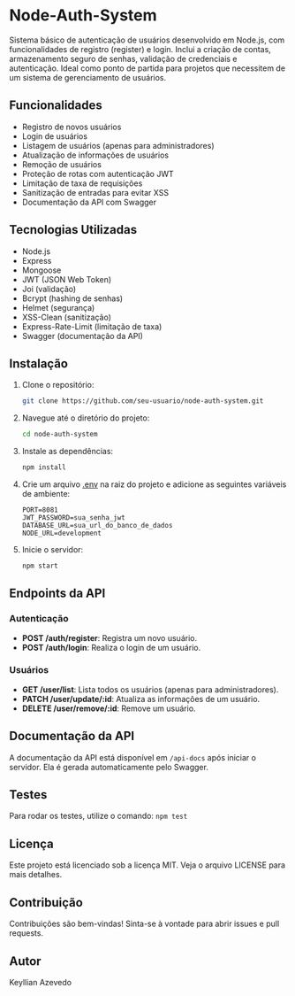 # Node-Auth-System

Sistema básico de autenticação de usuários desenvolvido em Node.js, com funcionalidades de registro (register) e login. Inclui a criação de contas, armazenamento seguro de senhas, validação de credenciais e autenticação. Ideal como ponto de partida para projetos que necessitem de um sistema de gerenciamento de usuários.

## Funcionalidades

- Registro de novos usuários
- Login de usuários
- Listagem de usuários (apenas para administradores)
- Atualização de informações de usuários
- Remoção de usuários
- Proteção de rotas com autenticação JWT
- Limitação de taxa de requisições
- Sanitização de entradas para evitar XSS
- Documentação da API com Swagger

## Tecnologias Utilizadas

- Node.js
- Express
- Mongoose
- JWT (JSON Web Token)
- Joi (validação)
- Bcrypt (hashing de senhas)
- Helmet (segurança)
- XSS-Clean (sanitização)
- Express-Rate-Limit (limitação de taxa)
- Swagger (documentação da API)

## Instalação

1. Clone o repositório:
    ```sh
    git clone https://github.com/seu-usuario/node-auth-system.git
    ```

2. Navegue até o diretório do projeto:
    ```sh
    cd node-auth-system
    ```

3. Instale as dependências:
    ```sh
    npm install
    ```

4. Crie um arquivo [.env](http://_vscodecontentref_/0) na raiz do projeto e adicione as seguintes variáveis de ambiente:
    ```env
    PORT=8081
    JWT_PASSWORD=sua_senha_jwt
    DATABASE_URL=sua_url_do_banco_de_dados
    NODE_URL=development
    ```

5. Inicie o servidor:
    ```sh
    npm start
    ```

## Endpoints da API

### Autenticação

- **POST /auth/register**: Registra um novo usuário.
- **POST /auth/login**: Realiza o login de um usuário.

### Usuários

- **GET /user/list**: Lista todos os usuários (apenas para administradores).
- **PATCH /user/update/:id**: Atualiza as informações de um usuário.
- **DELETE /user/remove/:id**: Remove um usuário.

## Documentação da API

A documentação da API está disponível em `/api-docs` após iniciar o servidor. Ela é gerada automaticamente pelo Swagger.

## Testes

Para rodar os testes, utilize o comando:
    ```
    npm test
    ```
## Licença
Este projeto está licenciado sob a licença MIT. Veja o arquivo LICENSE para mais detalhes.

## Contribuição
Contribuições são bem-vindas! Sinta-se à vontade para abrir issues e pull requests.

## Autor
Keyllian Azevedo
